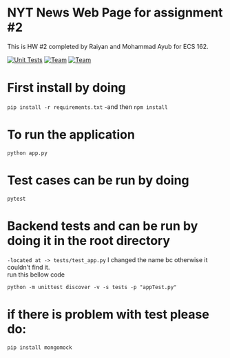 # NYT News Web Page for assignment #2
This is HW #2 completed by Raiyan and Mohammad Ayub for ECS 162.

[![Unit Tests](https://img.shields.io/badge/unit-test-green)](https://github.com/Ayub-Hanif/NY-web-page/actions/workflows/npm-publish-github-packages.yml)
[![Team](https://img.shields.io/badge/team-Raiyan--Sazid-yellow)](https://github.com/araiyan)
[![Team](https://img.shields.io/badge/team-Mohammad--Ayub--Hanif--Saleh-yellow)](https://github.com/Ayub-Hanif)



# First install by doing
```pip install -r requirements.txt```
-and then
```npm install```

# To run the application
```python app.py```

# Test cases can be run by doing
```pytest```

# Backend tests and can be run by doing it in the root directory
```-located at -> tests/test_app.py```
I changed the name bc otherwise it couldn't find it.
<br> run this bellow code
<br> 

```python -m unittest discover -v -s tests -p "appTest.py"```

# if there is problem with test please do: 
```pip install mongomock```

